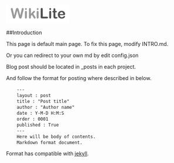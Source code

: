 ![alt text](https://github.com/becxer/wikilite/blob/master/static/img/logo.png?raw=true)

##Introduction

This page is default main page. To fix this page, modify INTRO.md.

Or you can redirect to your own md by edit config.json

Blog post should be located in \_posts in each project.

And follow the format for posting where described in below.

        ---
        layout : post
        title : "Post title"
        author : "Author name"
        date : Y-M-D H:M:S
        order : 0001
        published : True
        ---
        Here will be body of contents.
        Markdown format document.


Format has compatible with [jekyll](https://jekyllrb-ko.github.io).

